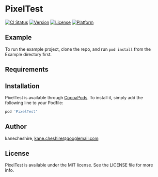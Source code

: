 # PixelTest

[![CI Status](http://img.shields.io/travis/kanecheshire/PixelTest.svg?style=flat)](https://travis-ci.org/kanecheshire/PixelTest)
[![Version](https://img.shields.io/cocoapods/v/PixelTest.svg?style=flat)](http://cocoapods.org/pods/PixelTest)
[![License](https://img.shields.io/cocoapods/l/PixelTest.svg?style=flat)](http://cocoapods.org/pods/PixelTest)
[![Platform](https://img.shields.io/cocoapods/p/PixelTest.svg?style=flat)](http://cocoapods.org/pods/PixelTest)

## Example

To run the example project, clone the repo, and run `pod install` from the Example directory first.

## Requirements

## Installation

PixelTest is available through [CocoaPods](http://cocoapods.org). To install
it, simply add the following line to your Podfile:

```ruby
pod 'PixelTest'
```

## Author

kanecheshire, kane.cheshire@googlemail.com

## License

PixelTest is available under the MIT license. See the LICENSE file for more info.
